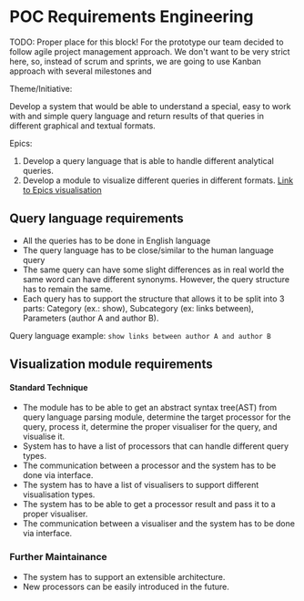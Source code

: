 # POC Requirements Engineering 

TODO: Proper place for this block!
For the prototype our team decided to follow agile project management approach. We don't want to 
be very strict here, so, instead of scrum and sprints, we are going to use Kanban approach
with several milestones and 

Theme/Initiative:

Develop a system that would be able to understand a special, easy to work with and simple
query language and return results of that queries in different graphical and textual formats.    

Epics: 
1. Develop a query language that is able to handle different analytical queries. 
2. Develop a module to visualize different queries in different formats.
[Link to Epics visualisation](assessment-1-design-and-planning/1-high-level-design-of-the-end-to-end-solution/3-approached-ui-design.md)

## Query language requirements

- All the queries has to be done in English language
- The query language has to be close/similar to the human language query
- The same query can have some slight differences as in real world the same word
  can have different synonyms. However, the query structure has to remain the same.
- Each query has to support the structure that allows it to be split into 3 parts: 
Category (ex.: show), Subcategory (ex: links between), Parameters (author A and author B).

Query language example:
`show links between author A and author B`

## Visualization module requirements
#### Standard Technique
- The module has to be able to get an abstract syntax tree(AST) from query language parsing module, determine 
the target processor for the query, process it, determine the proper visualiser for the query, and visualise
it. 
- System has to have a list of processors that can handle different query types.
- The communication between a processor and the system has to be done via interface. 
- The system has to have a list of visualisers to support different visualisation types.
- The system has to be able to get a processor result and pass it to a proper visualiser.
- The communication between a visualiser and the system has to be done via interface.
### Further Maintainance
- The system has to support an extensible architecture. 
- New processors can be easily introduced in the future. 


